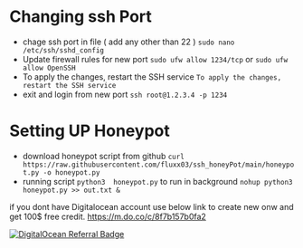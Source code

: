 # Changing ssh Port 

- chage ssh port in file ( add any other than 22 )
 `sudo nano /etc/ssh/sshd_config`
- Update firewall rules for new port 
 `sudo ufw allow 1234/tcp`  or `sudo ufw allow OpenSSH`
- To apply the changes, restart the SSH service
 `To apply the changes, restart the SSH service`
- exit and login from new port 
 `ssh root@1.2.3.4 -p 1234`
 
 
 # Setting UP Honeypot

- download honeypot script from github
`curl https://raw.githubusercontent.com/fluxx03/ssh_honeyPot/main/honeypot.py -o honeypot.py`
- running script 
`python3  honeypot.py`
to run in background 
`nohup python3  honeypot.py >> out.txt &`


if you dont have Digitalocean account use below link to create new onw and get 100$ free credit.
https://m.do.co/c/8f7b157b0fa2

<a href="https://www.digitalocean.com/?refcode=8f7b157b0fa2&utm_campaign=Referral_Invite&utm_medium=Referral_Program&utm_source=badge"><img src="https://web-platforms.sfo2.cdn.digitaloceanspaces.com/WWW/Badge%201.svg" alt="DigitalOcean Referral Badge" /></a>

